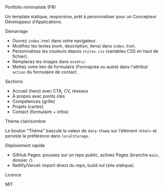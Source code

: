 Portfolio minimaliste (FR)

Un template statique, responsive, prêt à personnaliser pour un Concepteur Développeur d'Applications.

Démarrage

- Ouvrez `index.html` dans votre navigateur.
- Modifiez les textes (nom, description, liens) dans `index.html`.
- Personnalisez les couleurs depuis `styles.css` (variables CSS en haut de fichier).
- Remplacez les images dans `assets/`.
- Mettez votre lien de formulaire (Formspree ou autre) dans l'attribut `action` du formulaire de contact.

Sections

- Accueil (hero) avec CTA, CV, réseaux
- À propos avec points clés
- Compétences (grille)
- Projets (cartes)
- Contact (formulaire + infos)

Thème clair/sombre

Le bouton "Thème" bascule la valeur de `data-theme` sur l'élément `<html>` et persiste la préférence dans `localStorage`.

Déploiement rapide

- GitHub Pages: poussez sur un repo public, activez Pages (branche `main`, dossier `/`).
- Netlify/Vercel: import direct du repo, build nul (site statique).

Licence

MIT




